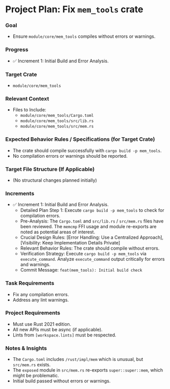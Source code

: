 # Project Plan: Fix `mem_tools` crate

### Goal
*   Ensure `module/core/mem_tools` compiles without errors or warnings.

### Progress
*   ✅ Increment 1: Initial Build and Error Analysis.

### Target Crate
*   `module/core/mem_tools`

### Relevant Context
*   Files to Include:
    *   `module/core/mem_tools/Cargo.toml`
    *   `module/core/mem_tools/src/lib.rs`
    *   `module/core/mem_tools/src/mem.rs`

### Expected Behavior Rules / Specifications (for Target Crate)
*   The crate should compile successfully with `cargo build -p mem_tools`.
*   No compilation errors or warnings should be reported.

### Target File Structure (If Applicable)
*   (No structural changes planned initially)

### Increments

*   ✅ Increment 1: Initial Build and Error Analysis.
    *   Detailed Plan Step 1: Execute `cargo build -p mem_tools` to check for compilation errors.
    *   Pre-Analysis: The `Cargo.toml` and `src/lib.rs` / `src/mem.rs` files have been reviewed. The `memcmp` FFI usage and module re-exports are noted as potential areas of interest.
    *   Crucial Design Rules: [Error Handling: Use a Centralized Approach], [Visibility: Keep Implementation Details Private]
    *   Relevant Behavior Rules: The crate should compile without errors.
    *   Verification Strategy: Execute `cargo build -p mem_tools` via `execute_command`. Analyze `execute_command` output critically for errors and warnings.
    *   Commit Message: `feat(mem_tools): Initial build check`

### Task Requirements
*   Fix any compilation errors.
*   Address any lint warnings.

### Project Requirements
*   Must use Rust 2021 edition.
*   All new APIs must be async (if applicable).
*   Lints from `[workspace.lints]` must be respected.

### Notes & Insights
*   The `Cargo.toml` includes `/rust/impl/mem` which is unusual, but `src/mem.rs` exists.
*   The `exposed` module in `src/mem.rs` re-exports `super::super::mem`, which might be problematic.
*   Initial build passed without errors or warnings.